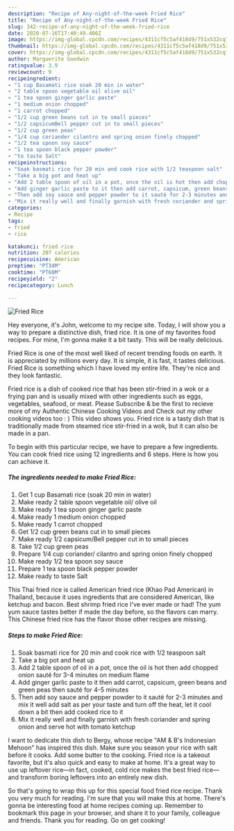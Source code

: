 ```yaml
---
description: "Recipe of Any-night-of-the-week Fried Rice"
title: "Recipe of Any-night-of-the-week Fried Rice"
slug: 342-recipe-of-any-night-of-the-week-fried-rice
date: 2020-07-16T17:40:49.406Z
image: https://img-global.cpcdn.com/recipes/4311cf5c5af418d9/751x532cq70/fried-rice-recipe-main-photo.jpg
thumbnail: https://img-global.cpcdn.com/recipes/4311cf5c5af418d9/751x532cq70/fried-rice-recipe-main-photo.jpg
cover: https://img-global.cpcdn.com/recipes/4311cf5c5af418d9/751x532cq70/fried-rice-recipe-main-photo.jpg
author: Marguerite Goodwin
ratingvalue: 3.9
reviewcount: 9
recipeingredient:
- "1 cup Basamati rice soak 20 min in water"
- "2 table spoon vegetable oil olive oil"
- "1 tea spoon ginger garlic paste"
- "1 medium onion chopped"
- "1 carrot chopped"
- "1/2 cup green beans cut in to small pieces"
- "1/2 capsicumBell pepper cut in to small pieces"
- "1/2 cup green peas"
- "1/4 cup coriander cilantro and spring onion finely chopped"
- "1/2 tea spoon soy sauce"
- "1 tea spoon black pepper powder"
- "to taste Salt"
recipeinstructions:
- "Soak basmati rice for 20 min and cook rice with 1/2 teaspoon salt"
- "Take a big pot and heat up"
- "Add 2 table spoon of oil in a pot, once the oil is hot then add chopped onion sauté for 3-4 minutes on medium flame"
- "Add ginger garlic paste to it then add carrot, capsicum, green beans and green peas then sauté for 4-5 minutes"
- "Then add soy sauce and pepper powder to it sauté for 2-3 minutes and mix it well add salt as per your taste and turn off the heat, let it cool down a bit then add cooked rice to it"
- "Mix it really well and finally garnish with fresh coriander and spring onion and serve hot with tomato ketchup"
categories:
- Recipe
tags:
- fried
- rice

katakunci: fried rice 
nutrition: 207 calories
recipecuisine: American
preptime: "PT34M"
cooktime: "PT60M"
recipeyield: "2"
recipecategory: Lunch

---
```



![Fried Rice](https://img-global.cpcdn.com/recipes/4311cf5c5af418d9/751x532cq70/fried-rice-recipe-main-photo.jpg)

Hey everyone, it's John, welcome to my recipe site. Today, I will show you a way to prepare a distinctive dish, fried rice. It is one of my favorites food recipes. For mine, I'm gonna make it a bit tasty. This will be really delicious.

Fried Rice is one of the most well liked of recent trending foods on earth. It is appreciated by millions every day. It is simple, it is fast, it tastes delicious. Fried Rice is something which I have loved my entire life. They're nice and they look fantastic.

Fried rice is a dish of cooked rice that has been stir-fried in a wok or a frying pan and is usually mixed with other ingredients such as eggs, vegetables, seafood, or meat. Please Subscribe &amp; be the first to recieve more of my Authentic Chinese Cooking Videos and Check out my other cooking videos too : ) This video shows you. Fried rice is a tasty dish that is traditionally made from steamed rice stir-fried in a wok, but it can also be made in a pan.


To begin with this particular recipe, we have to prepare a few ingredients. You can cook fried rice using 12 ingredients and 6 steps. Here is how you can achieve it.

<!--inarticleads1-->

##### The ingredients needed to make Fried Rice:

1. Get 1 cup Basamati rice (soak 20 min in water)
1. Make ready 2 table spoon vegetable oil/ olive oil
1. Make ready 1 tea spoon ginger garlic paste
1. Make ready 1 medium onion chopped
1. Make ready 1 carrot chopped
1. Get 1/2 cup green beans cut in to small pieces
1. Make ready 1/2 capsicum/Bell pepper cut in to small pieces
1. Take 1/2 cup green peas
1. Prepare 1/4 cup coriander/ cilantro and spring onion finely chopped
1. Make ready 1/2 tea spoon soy sauce
1. Prepare 1 tea spoon black pepper powder
1. Make ready to taste Salt


This Thai fried rice is called American fried rice (Khao Pad American) in Thailand, because it uses ingredients that are considered American, like ketchup and bacon. Best shrimp fried rice I&#39;ve ever made or had! The yum yum sauce tastes better if made the day before, so the flavors can marry. This Chinese fried rice has the flavor those other recipes are missing. 

<!--inarticleads2-->

##### Steps to make Fried Rice:

1. Soak basmati rice for 20 min and cook rice with 1/2 teaspoon salt
1. Take a big pot and heat up
1. Add 2 table spoon of oil in a pot, once the oil is hot then add chopped onion sauté for 3-4 minutes on medium flame
1. Add ginger garlic paste to it then add carrot, capsicum, green beans and green peas then sauté for 4-5 minutes
1. Then add soy sauce and pepper powder to it sauté for 2-3 minutes and mix it well add salt as per your taste and turn off the heat, let it cool down a bit then add cooked rice to it
1. Mix it really well and finally garnish with fresh coriander and spring onion and serve hot with tomato ketchup


I want to dedicate this dish to Bergy, whose recipe &#34;AM &amp; B&#39;s Indonesian Mehoon&#34; has inspired this dish. Make sure you season your rice with salt before it cooks. Add some butter to the cooking. Fried rice is a takeout favorite, but it&#39;s also quick and easy to make at home. It&#39;s a great way to use up leftover rice—in fact, cooked, cold rice makes the best fried rice—and transform boring leftovers into an entirely new dish. 

So that's going to wrap this up for this special food fried rice recipe. Thank you very much for reading. I'm sure that you will make this at home. There's gonna be interesting food at home recipes coming up. Remember to bookmark this page in your browser, and share it to your family, colleague and friends. Thank you for reading. Go on get cooking!
